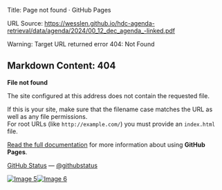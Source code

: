 Title: Page not found · GitHub Pages

URL Source: https://wesslen.github.io/hdc-agenda-retrieval/data/agenda/2024/00_12_dec_agenda_-linked.pdf

Warning: Target URL returned error 404: Not Found

Markdown Content:
404
---

**File not found**

The site configured at this address does not contain the requested file.

If this is your site, make sure that the filename case matches the URL as well as any file permissions.  
For root URLs (like `http://example.com/`) you must provide an `index.html` file.

[Read the full documentation](https://help.github.com/pages/) for more information about using **GitHub Pages**.

[GitHub Status](https://githubstatus.com/) — [@githubstatus](https://twitter.com/githubstatus)

[![Image 5](blob:https://wesslen.github.io/6691b6771aee6d71f28885ba1e6cb58e)](https://wesslen.github.io/)[![Image 6](blob:https://wesslen.github.io/a718d401a153f4ec3816bbbebdadb6c4)](https://wesslen.github.io/)
